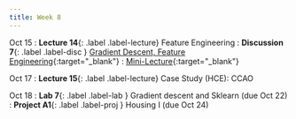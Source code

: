 ```yaml
---
title: Week 8
---
```


Oct 15
: **Lecture 14**{: .label .label-lecture} Feature Engineering
: **Discussion 7**{: .label .label-disc } [Gradient Descent, Feature Engineering](https://drive.google.com/file/d/1oGCmWbP8lmcyl5LdVzkU_4U-kg44QRwg/view?usp=sharing){:target="_blank"}
    : [Mini-Lecture](https://youtu.be/9-ZfKJX3e14){:target="_blank"}

Oct 17
: **Lecture 15**{: .label .label-lecture} Case Study (HCE): CCAO


Oct 18
: **Lab 7**{: .label .label-lab }  Gradient descent and Sklearn (due Oct 22)
: **Project A1**{: .label .label-proj } Housing I (due Oct 24)